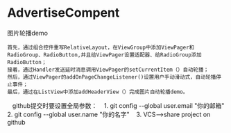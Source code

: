 # AdvertiseCompent
图片轮播demo

    首先，通过组合控件重写RelativeLayout，在ViewGroup中添加ViewPager和RadioGroup、RadioButton,并且给ViewPager设置适配器、给RadioGroup添加RadioButton；
    接着，通过Handler发送延时消息调用ViewPager的setCurrentItem（）自动轮播；
    然后，通过ViewPager的addOnPageChangeListener()设置用户手动滑动式，自动轮播停止事件；
    最后，通过在ListView中添加addHeaderView（）完成图片自动轮播demo。
    



    github提交时要设置全局参数：
    1. git config --global user.email "你的邮箱"
    2. git config --global user.name "你的名字"
    3. VCS-->share project on github
